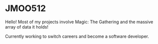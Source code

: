 # JMOO512

Hello! Most of my projects involve Magic: The Gathering and the massive array of data it holds!

Currently working to switch careers and become a software developer.
